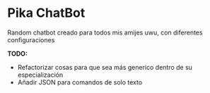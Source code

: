 # Pika ChatBot

Random chatbot creado para todos mis amijes uwu, con diferentes configuraciones

**TODO:**
- Refactorizar cosas para que sea más generico dentro de su especialización
- Añadir JSON para comandos de solo texto